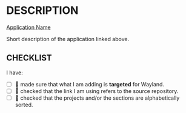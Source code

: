 DESCRIPTION
===========

[Application Name](https://github.com/owner/repo)

Short description of the application linked above.

CHECKLIST
---------

I have:
- [ ] 🤳 made sure that what I am adding is **targeted** for Wayland.
- [ ] 🔗 checked that the link I am using refers to the source repository.
- [ ] 📝 checked that the projects and/or the sections are alphabetically sorted.

